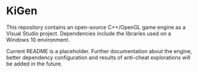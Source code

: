 # KiGen

This repository contains an open-source C++/OpenGL game engine as a Visual Studio project. Dependencies include the libraries used on a Windows 10 environment.

Current README is a placeholder. Further documentation about the engine, better dependency configuration and results of anti-cheat explorations will be added in the future.
